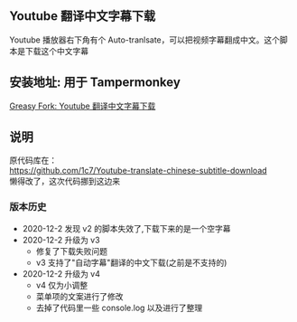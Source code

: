 ## Youtube 翻译中文字幕下载
Youtube 播放器右下角有个 Auto-tranlsate，可以把视频字幕翻成中文。这个脚本是下载这个中文字幕    

## 安装地址: 用于 Tampermonkey
[Greasy Fork: Youtube 翻译中文字幕下载](https://greasyfork.org/zh-CN/scripts/38941-youtube-%E7%BF%BB%E8%AF%91%E4%B8%AD%E6%96%87%E5%AD%97%E5%B9%95%E4%B8%8B%E8%BD%BD-v2)

## 说明
原代码库在：    
https://github.com/1c7/Youtube-translate-chinese-subtitle-download     
懒得改了，这次代码挪到这边来      
 
### 版本历史
* 2020-12-2 发现 v2 的脚本失效了,下载下来的是一个空字幕
* 2020-12-2 升级为 v3
	* 修复了下载失败问题
	* v3 支持了"自动字幕"翻译的中文下载(之前是不支持的)
* 2020-12-2 升级为 v4
	* v4 仅为小调整
	* 菜单项的文案进行了修改
	* 去掉了代码里一些 console.log 以及进行了整理